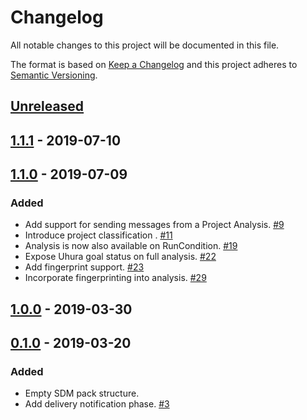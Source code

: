 # Changelog

All notable changes to this project will be documented in this file.

The format is based on [Keep a Changelog](http://keepachangelog.com/)
and this project adheres to [Semantic Versioning](http://semver.org/).

## [Unreleased](https://github.com/atomist/sdm-pack-seed/compare/1.1.1...HEAD)

## [1.1.1](https://github.com/atomist/sdm-pack-seed/compare/1.1.0...1.1.1) - 2019-07-10

## [1.1.0](https://github.com/atomist/sdm-pack-seed/compare/1.0.0...1.1.0) - 2019-07-09

### Added

-   Add support for sending messages from a Project Analysis. [#9](https://github.com/atomist/sdm-pack-analysis/issues/9)
-   Introduce project classification . [#11](https://github.com/atomist/sdm-pack-analysis/issues/11)
-   Analysis is now also available on RunCondition. [#19](https://github.com/atomist/sdm-pack-analysis/issues/19)
-   Expose Uhura goal status on full analysis. [#22](https://github.com/atomist/sdm-pack-analysis/issues/22)
-   Add fingerprint support. [#23](https://github.com/atomist/sdm-pack-analysis/issues/23)
-   Incorporate fingerprinting into analysis. [#29](https://github.com/atomist/sdm-pack-analysis/issues/29)

## [1.0.0](https://github.com/atomist/sdm-pack-seed/compare/0.1.0...1.0.0) - 2019-03-30

## [0.1.0](https://github.com/atomist/sdm-pack-seed/tree/0.1.0) - 2019-03-20

### Added

-   Empty SDM pack structure.
-   Add delivery notification phase. [#3](https://github.com/atomist/sdm-pack-analysis/issues/3)
